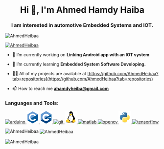<h1 align="center">Hi 👋, I'm Ahmed Hamdy Haiba</h1>
<h3 align="center">I am interested in automotive Embedded Systems and IOT.</h3>

<p align="left"> <img src="https://komarev.com/ghpvc/?username=AhmedHeibaa&label=Profile%20views&color=0e75b6&style=flat" alt="AhmedHeibaa" /> </p>

<p align="left"> <a href="https://github.com/ryo-ma/github-profile-trophy"><img src="https://github-profile-trophy.vercel.app/?username=AhmedHeibaa" alt="AhmedHeibaa" /></a> </p>

- 🔭 I’m currently working on **Linking Android app with an IOT system**

- 🌱 I’m currently learning **Embedded System Software Developing.**

- 👨‍💻 All of my projects are available at [https://github.com/AhmedHeibaa?tab=repositories](https://github.com/AhmedHeibaa?tab=repositories)

- 📫 How to reach me **ahamdyheiba@gmail.com**


<h3 align="left">Languages and Tools:</h3>
<p align="left"> <a href="https://www.arduino.cc/" target="_blank" rel="noreferrer"> <img src="https://cdn.worldvectorlogo.com/logos/arduino-1.svg" alt="arduino" width="40" height="40"/> </a> <a href="https://www.cprogramming.com/" target="_blank" rel="noreferrer"> <img src="https://raw.githubusercontent.com/devicons/devicon/master/icons/c/c-original.svg" alt="c" width="40" height="40"/> </a> <a href="https://www.w3schools.com/cpp/" target="_blank" rel="noreferrer"> <img src="https://raw.githubusercontent.com/devicons/devicon/master/icons/cplusplus/cplusplus-original.svg" alt="cplusplus" width="40" height="40"/> </a> <a href="https://git-scm.com/" target="_blank" rel="noreferrer"> <img src="https://www.vectorlogo.zone/logos/git-scm/git-scm-icon.svg" alt="git" width="40" height="40"/> </a> <a href="https://www.linux.org/" target="_blank" rel="noreferrer"> <img src="https://raw.githubusercontent.com/devicons/devicon/master/icons/linux/linux-original.svg" alt="linux" width="40" height="40"/> </a> <a href="https://www.mathworks.com/" target="_blank" rel="noreferrer"> <img src="https://upload.wikimedia.org/wikipedia/commons/2/21/Matlab_Logo.png" alt="matlab" width="40" height="40"/> </a> <a href="https://opencv.org/" target="_blank" rel="noreferrer"> <img src="https://www.vectorlogo.zone/logos/opencv/opencv-icon.svg" alt="opencv" width="40" height="40"/> </a> <a href="https://www.python.org" target="_blank" rel="noreferrer"> <img src="https://raw.githubusercontent.com/devicons/devicon/master/icons/python/python-original.svg" alt="python" width="40" height="40"/> </a> <a href="https://www.tensorflow.org" target="_blank" rel="noreferrer"> <img src="https://www.vectorlogo.zone/logos/tensorflow/tensorflow-icon.svg" alt="tensorflow" width="40" height="40"/></a> </p>




<p><img align="left" src="https://github-readme-stats.vercel.app/api/top-langs?username=AhmedHeibaa&show_icons=true&locale=en&layout=compact" alt="AhmedHeibaa" /></p>

<p>&nbsp;<img align="center" src="https://github-readme-stats.vercel.app/api?username=AhmedHeibaa&show_icons=true&locale=en" alt="AhmedHeibaa" /></p>

<p><img align="center" src="https://github-readme-streak-stats.herokuapp.com/?user=AhmedHeibaa&" alt="AhmedHeibaa" /></p>
